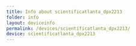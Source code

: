 ```yaml
---
title: Info about scientificatlanta_dpx2213
folder: info
layout: deviceinfo
permalink: /devices/scientificatlanta_dpx2213/
device: scientificatlanta_dpx2213
---
```

